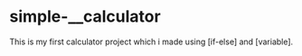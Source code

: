 # simple-__calculator
This is my first calculator project which i made using [if-else] and [variable].  
